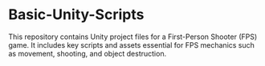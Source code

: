 # Basic-Unity-Scripts
This repository contains Unity project files for a First-Person Shooter (FPS) game. It includes key scripts and assets essential for FPS mechanics such as movement, shooting, and object destruction.

